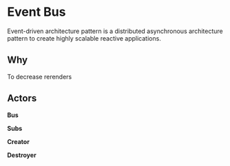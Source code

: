 # Event Bus

Event-driven architecture pattern is a distributed asynchronous architecture pattern to create highly scalable reactive applications.

## Why

To decrease rerenders

## Actors


**Bus**

**Subs**

**Creator**

**Destroyer**
